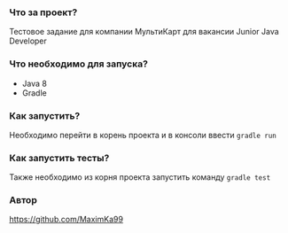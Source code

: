 ### Что за проект?
Тестовое задание для компании МультиКарт для вакансии Junior Java Developer

### Что необходимо для запуска?
- Java 8
- Gradle

### Как запустить?
Необходимо перейти в корень проекта и в консоли ввести
`gradle run`

### Как запустить тесты?
Также необходимо из корня проекта запустить команду
`gradle test`

### Автор
https://github.com/MaximKa99
